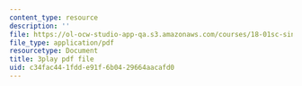 ```yaml
---
content_type: resource
description: ''
file: https://ol-ocw-studio-app-qa.s3.amazonaws.com/courses/18-01sc-single-variable-calculus-fall-2010/c34fac441fdde91f6b0429664aacafd0_G_HS1Dan_x4.pdf
file_type: application/pdf
resourcetype: Document
title: 3play pdf file
uid: c34fac44-1fdd-e91f-6b04-29664aacafd0
---
```

